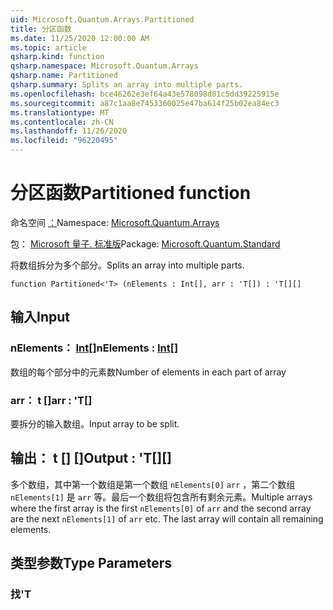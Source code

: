 ```yaml
---
uid: Microsoft.Quantum.Arrays.Partitioned
title: 分区函数
ms.date: 11/25/2020 12:00:00 AM
ms.topic: article
qsharp.kind: function
qsharp.namespace: Microsoft.Quantum.Arrays
qsharp.name: Partitioned
qsharp.summary: Splits an array into multiple parts.
ms.openlocfilehash: bce46262e3ef64a43e578098d81c5dd39225915e
ms.sourcegitcommit: a87c1aa8e7453360025e47ba614f25b02ea84ec3
ms.translationtype: MT
ms.contentlocale: zh-CN
ms.lasthandoff: 11/26/2020
ms.locfileid: "96220495"
---
```

# <a name="partitioned-function"></a><span data-ttu-id="91532-102">分区函数</span><span class="sxs-lookup"><span data-stu-id="91532-102">Partitioned function</span></span>

<span data-ttu-id="91532-103">命名空间 [：](xref:Microsoft.Quantum.Arrays)</span><span class="sxs-lookup"><span data-stu-id="91532-103">Namespace: [Microsoft.Quantum.Arrays](xref:Microsoft.Quantum.Arrays)</span></span>

<span data-ttu-id="91532-104">包： [Microsoft 量子. 标准版](https://nuget.org/packages/Microsoft.Quantum.Standard)</span><span class="sxs-lookup"><span data-stu-id="91532-104">Package: [Microsoft.Quantum.Standard](https://nuget.org/packages/Microsoft.Quantum.Standard)</span></span>


<span data-ttu-id="91532-105">将数组拆分为多个部分。</span><span class="sxs-lookup"><span data-stu-id="91532-105">Splits an array into multiple parts.</span></span>

```qsharp
function Partitioned<'T> (nElements : Int[], arr : 'T[]) : 'T[][]
```


## <a name="input"></a><span data-ttu-id="91532-106">输入</span><span class="sxs-lookup"><span data-stu-id="91532-106">Input</span></span>

### <a name="nelements--int"></a><span data-ttu-id="91532-107">nElements： [Int](xref:microsoft.quantum.lang-ref.int)[]</span><span class="sxs-lookup"><span data-stu-id="91532-107">nElements : [Int](xref:microsoft.quantum.lang-ref.int)[]</span></span>

<span data-ttu-id="91532-108">数组的每个部分中的元素数</span><span class="sxs-lookup"><span data-stu-id="91532-108">Number of elements in each part of array</span></span>


### <a name="arr--t"></a><span data-ttu-id="91532-109">arr： t []</span><span class="sxs-lookup"><span data-stu-id="91532-109">arr : 'T[]</span></span>

<span data-ttu-id="91532-110">要拆分的输入数组。</span><span class="sxs-lookup"><span data-stu-id="91532-110">Input array to be split.</span></span>



## <a name="output--t"></a><span data-ttu-id="91532-111">输出： t [] []</span><span class="sxs-lookup"><span data-stu-id="91532-111">Output : 'T[][]</span></span>

<span data-ttu-id="91532-112">多个数组，其中第一个数组是第一个数组 `nElements[0]` `arr` ，第二个数组 `nElements[1]` 是 `arr` 等。最后一个数组将包含所有剩余元素。</span><span class="sxs-lookup"><span data-stu-id="91532-112">Multiple arrays where the first array is the first `nElements[0]` of `arr` and the second array are the next `nElements[1]` of `arr` etc. The last array will contain all remaining elements.</span></span>

## <a name="type-parameters"></a><span data-ttu-id="91532-113">类型参数</span><span class="sxs-lookup"><span data-stu-id="91532-113">Type Parameters</span></span>

### <a name="t"></a><span data-ttu-id="91532-114">找</span><span class="sxs-lookup"><span data-stu-id="91532-114">'T</span></span>

